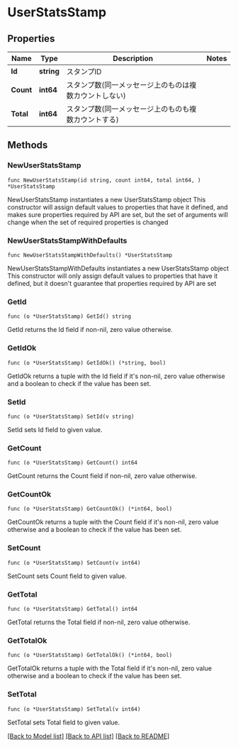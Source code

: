 # UserStatsStamp

## Properties

Name | Type | Description | Notes
------------ | ------------- | ------------- | -------------
**Id** | **string** | スタンプID | 
**Count** | **int64** | スタンプ数(同一メッセージ上のものは複数カウントしない) | 
**Total** | **int64** | スタンプ数(同一メッセージ上のものも複数カウントする) | 

## Methods

### NewUserStatsStamp

`func NewUserStatsStamp(id string, count int64, total int64, ) *UserStatsStamp`

NewUserStatsStamp instantiates a new UserStatsStamp object
This constructor will assign default values to properties that have it defined,
and makes sure properties required by API are set, but the set of arguments
will change when the set of required properties is changed

### NewUserStatsStampWithDefaults

`func NewUserStatsStampWithDefaults() *UserStatsStamp`

NewUserStatsStampWithDefaults instantiates a new UserStatsStamp object
This constructor will only assign default values to properties that have it defined,
but it doesn't guarantee that properties required by API are set

### GetId

`func (o *UserStatsStamp) GetId() string`

GetId returns the Id field if non-nil, zero value otherwise.

### GetIdOk

`func (o *UserStatsStamp) GetIdOk() (*string, bool)`

GetIdOk returns a tuple with the Id field if it's non-nil, zero value otherwise
and a boolean to check if the value has been set.

### SetId

`func (o *UserStatsStamp) SetId(v string)`

SetId sets Id field to given value.


### GetCount

`func (o *UserStatsStamp) GetCount() int64`

GetCount returns the Count field if non-nil, zero value otherwise.

### GetCountOk

`func (o *UserStatsStamp) GetCountOk() (*int64, bool)`

GetCountOk returns a tuple with the Count field if it's non-nil, zero value otherwise
and a boolean to check if the value has been set.

### SetCount

`func (o *UserStatsStamp) SetCount(v int64)`

SetCount sets Count field to given value.


### GetTotal

`func (o *UserStatsStamp) GetTotal() int64`

GetTotal returns the Total field if non-nil, zero value otherwise.

### GetTotalOk

`func (o *UserStatsStamp) GetTotalOk() (*int64, bool)`

GetTotalOk returns a tuple with the Total field if it's non-nil, zero value otherwise
and a boolean to check if the value has been set.

### SetTotal

`func (o *UserStatsStamp) SetTotal(v int64)`

SetTotal sets Total field to given value.



[[Back to Model list]](../README.md#documentation-for-models) [[Back to API list]](../README.md#documentation-for-api-endpoints) [[Back to README]](../README.md)


